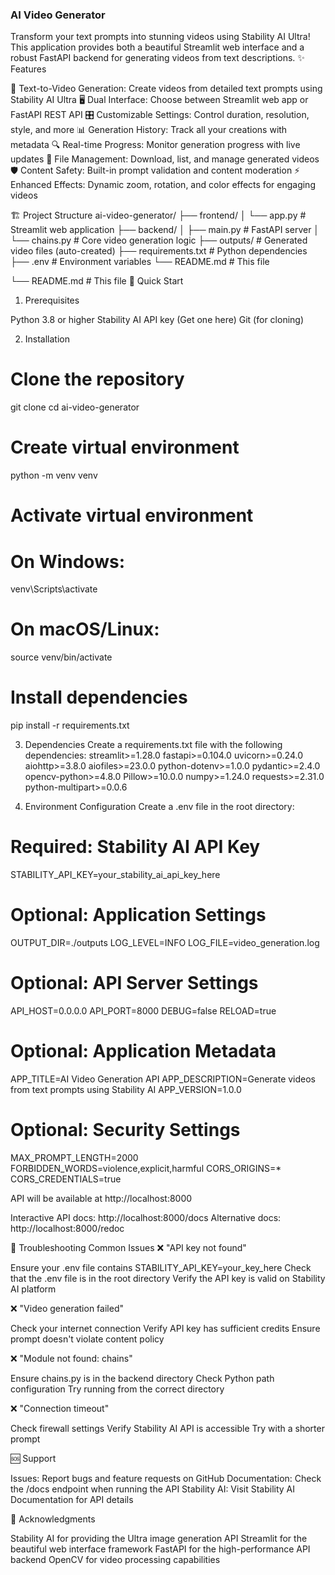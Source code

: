 ### AI Video Generator
Transform your text prompts into stunning videos using Stability AI Ultra! This application provides both a beautiful Streamlit web interface and a robust FastAPI backend for generating videos from text descriptions.
✨ Features

🎨 Text-to-Video Generation: Create videos from detailed text prompts using Stability AI Ultra
🖥️ Dual Interface: Choose between Streamlit web app or FastAPI REST API
🎛️ Customizable Settings: Control duration, resolution, style, and more
📊 Generation History: Track all your creations with metadata
🔍 Real-time Progress: Monitor generation progress with live updates
📁 File Management: Download, list, and manage generated videos
🛡️ Content Safety: Built-in prompt validation and content moderation
⚡ Enhanced Effects: Dynamic zoom, rotation, and color effects for engaging videos

🏗️ Project Structure
ai-video-generator/
├── frontend/
│   └── app.py              # Streamlit web application
├── backend/
│   ├── main.py             # FastAPI server
│   └── chains.py           # Core video generation logic
├── outputs/                # Generated video files (auto-created)
├── requirements.txt        # Python dependencies
├── .env                    # Environment variables
└── README.md              # This file

└── README.md              # This file
🚀 Quick Start
1. Prerequisites

Python 3.8 or higher
Stability AI API key (Get one here)
Git (for cloning)

2. Installation
# Clone the repository
git clone <your-repo-url>
cd ai-video-generator

# Create virtual environment
python -m venv venv

# Activate virtual environment
# On Windows:
venv\Scripts\activate
# On macOS/Linux:
source venv/bin/activate

# Install dependencies
pip install -r requirements.txt

3. Dependencies
Create a requirements.txt file with the following dependencies:
streamlit>=1.28.0
fastapi>=0.104.0
uvicorn>=0.24.0
aiohttp>=3.8.0
aiofiles>=23.0.0
python-dotenv>=1.0.0
pydantic>=2.4.0
opencv-python>=4.8.0
Pillow>=10.0.0
numpy>=1.24.0
requests>=2.31.0
python-multipart>=0.0.6

4. Environment Configuration
Create a .env file in the root directory:
# Required: Stability AI API Key
STABILITY_API_KEY=your_stability_ai_api_key_here

# Optional: Application Settings
OUTPUT_DIR=./outputs
LOG_LEVEL=INFO
LOG_FILE=video_generation.log

# Optional: API Server Settings
API_HOST=0.0.0.0
API_PORT=8000
DEBUG=false
RELOAD=true

# Optional: Application Metadata
APP_TITLE=AI Video Generation API
APP_DESCRIPTION=Generate videos from text prompts using Stability AI
APP_VERSION=1.0.0

# Optional: Security Settings
MAX_PROMPT_LENGTH=2000
FORBIDDEN_WORDS=violence,explicit,harmful
CORS_ORIGINS=*
CORS_CREDENTIALS=true


API will be available at http://localhost:8000

Interactive API docs: http://localhost:8000/docs
Alternative docs: http://localhost:8000/redoc

🚨 Troubleshooting
Common Issues
❌ "API key not found"

Ensure your .env file contains STABILITY_API_KEY=your_key_here
Check that the .env file is in the root directory
Verify the API key is valid on Stability AI platform

❌ "Video generation failed"

Check your internet connection
Verify API key has sufficient credits
Ensure prompt doesn't violate content policy

❌ "Module not found: chains"

Ensure chains.py is in the backend directory
Check Python path configuration
Try running from the correct directory

❌ "Connection timeout"

Check firewall settings
Verify Stability AI API is accessible
Try with a shorter prompt

🆘 Support

Issues: Report bugs and feature requests on GitHub
Documentation: Check the /docs endpoint when running the API
Stability AI: Visit Stability AI Documentation for API details

🙏 Acknowledgments

Stability AI for providing the Ultra image generation API
Streamlit for the beautiful web interface framework
FastAPI for the high-performance API backend
OpenCV for video processing capabilities
